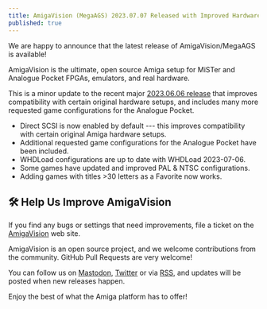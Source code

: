 ```yaml
---
title: AmigaVision (MegaAGS) 2023.07.07 Released with Improved Hardware Compatibility & More Analogue Pocket Configurations
published: true
---
```


We are happy to announce that the latest release of AmigaVision/MegaAGS is available!

AmigaVision is the ultimate, open source Amiga setup for MiSTer and
Analogue Pocket FPGAs, emulators, and real hardware.

This is a minor update to the recent major [2023.06.06 release] that improves compatibility with certain original hardware setups, and includes many more requested game configurations for the Analogue Pocket.

* Direct SCSI is now enabled by default --- this improves compatibility with certain original Amiga hardware setups.
* Additional requested game configurations for the Analogue Pocket have been included.
* WHDLoad configurations are up to date with WHDLoad 2023-07-06.
* Some games have updated and improved PAL & NTSC configurations.
* Adding games with titles >30 letters as a Favorite now works.

## 🛠️ Help Us Improve AmigaVision

If you find any bugs or settings that need improvements, file a ticket on the [AmigaVision] web site.

AmigaVision is an open source project, and we welcome contributions from the community. GitHub Pull Requests are very welcome!

You can follow us on [Mastodon], [Twitter] or via [RSS], and updates will be posted when new releases happen.

Enjoy the best of what the Amiga platform has to offer!

[2023.06.06 release]:https://amiga.vision/2023.06.06
[AmigaVision]:https://amiga.vision
[Mastodon]:https://mastodon.social/@amiga_vision
[Twitter]:https://twitter.com/amiga_vision
[RSS]:https://amiga.vision/feed.xml

